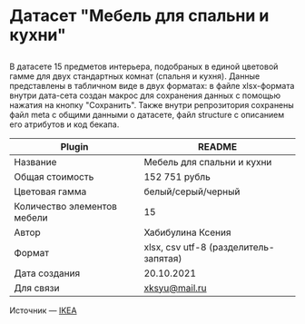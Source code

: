 # Датасет "Мебель для спальни и кухни"
## 
В датасете 15 предметов интерьера, подобраных в единой цветовой гамме для двух стандартных комнат (спальня и кухня). Данные представлены в табличном виде в двух форматах: в файле xlsx-формата внутри дата-сета создан макрос для сохранения данных с помощью нажатия на кнопку "Сохранить". Также внутри репрозитория сохранены файл meta с общими данными о датасете, файл structure с описанием его атрибутов и код бекапа.  

| Plugin | README |
| ------ | ------ |
| Название| Мебель для спальни и кухни |
| Общая стоимость | 152 751  рубль|
| Цветовая гамма | белый/серый/черный |
| Количество элементов мебели | 15 |
| Автор | Хабибулина Ксения |
| Формат | xlsx, csv utf-8 (разделитель-запятая) |
| Дата создания| 20.10.2021 |
| Для связи | xksyu@mail.ru |

Источник — [IKEA](https://www.ikea.com/ru/ru/) 

